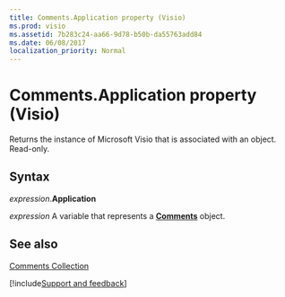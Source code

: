 ```yaml
---
title: Comments.Application property (Visio)
ms.prod: visio
ms.assetid: 7b283c24-aa66-9d78-b50b-da55763add84
ms.date: 06/08/2017
localization_priority: Normal
---
```



# Comments.Application property (Visio)

Returns the instance of Microsoft Visio that is associated with an object. Read-only.


## Syntax

_expression_.**Application**

_expression_ A variable that represents a **[Comments](Visio.Comments.md)** object.


## See also


[Comments Collection](Visio.comments.md)

[!include[Support and feedback](~/includes/feedback-boilerplate.md)]